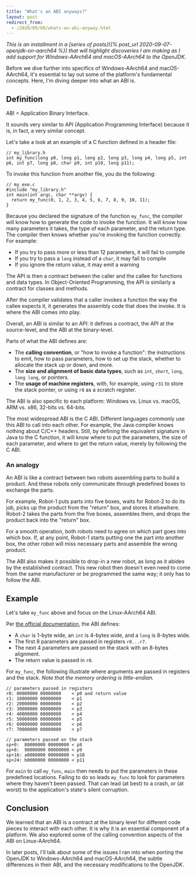 ```yaml
---
title: "What's an ABI anyways?"
layout: post
redirect_from:
  - /2020/09/08/whats-an-abi-anyway.html
---
```


_This is an installment in a [series of posts]({% post_url 2020-09-07-openjdk-on-aarch64 %}) that will highlight discoveries I am making as I add support for Windows-AArch64 and macOS-AArch64 to the OpenJDK._

Before we dive further into specifics of Windows-AArch64 and macOS-AArch64, it's essential to lay out some of the platform's fundamental concepts. Here, I'm diving deeper into what an ABI is.

## Definition

ABI = Application Binary Interface.

It sounds very similar to API (Application Programming Interface) because it is, in fact, a very similar concept.

Let's take a look at an example of a C function defined in a header file:

```
// my_library.h
int my_func(long p0, long p1, long p2, long p3, long p4, long p5, int p6, int p7, long p8, char p9, int p10, long p11);
```

To invoke this function from another file, you do the following:

```
// my_exe.c
#include "my_library.h"
int main(int argc, char **argv) {
  return my_func(0, 1, 2, 3, 4, 5, 6, 7, 8, 9, 10, 11);
}
```

Because you declared the signature of the function `my_func`, the compiler will know how to generate the code to invoke the function. It will know how many parameters it takes, the type of each parameter, and the return type. The compiler then knows whether you're invoking the function correctly. For example:
- If you try to pass more or less than 12 parameters, it will fail to compile
- If you try to pass a `long` instead of a `char`, it may fail to compile
- If you ignore the return value, it may emit a warning

The API is then a contract between the caller and the callee for functions and data types. In Object-Oriented Programming, the API is similarly a contract for classes and methods.

After the compiler validates that a caller invokes a function the way the callee expects it, it generates the assembly code that does the invoke. It is where the ABI comes into play.

Overall, an ABI is similar to an API: it defines a contract, the API at the source-level, and the ABI at the binary-level.

Parts of what the ABI defines are:
- The **calling convention**, or "how to invoke a function": the instructions to emit, how to pass parameters, how to set up the stack, whether to allocate the stack up or down, and more.
- The **size and alignment of basic data types**, such as `int`, `short`, `long`, `long long`, or pointers.
- The **usage of machine registers**, with, for example, using `r31` to store the stack pointer, or using `r8` as a scratch register.

The ABI is also specific to each platform: Windows vs. Linux vs. macOS, ARM vs. x86, 32-bits vs. 64-bits.

The most widespread ABI is the C ABI. Different languages commonly use this ABI to call into each other. For example, the Java compiler knows nothing about C/C++ headers. Still, by defining the equivalent signature in Java to the C function, it will know where to put the parameters, the size of each parameter, and where to get the return value, merely by following the C ABI.

### An analogy

An ABI is like a contract between two robots assembling parts to build a product. And these robots only communicate through predefined boxes to exchange the parts.

For example, Robot-1 puts parts into five boxes, waits for Robot-2 to do its job, picks up the product from the "return" box, and stores it elsewhere. Robot-2 takes the parts from the five boxes, assembles them, and drops the product back into the "return" box.

For a smooth operation, both robots need to agree on which part goes into which box. If, at any point, Robot-1 starts putting one the part into another box, the other robot will miss necessary parts and assemble the wrong product.

The ABI also makes it possible to drop-in a new robot, as long as it abides by the established contract. This new robot then doesn't even need to come from the same manufacturer or be programmed the same way; it only has to follow the ABI.

## Example

Let's take `my_func` above and focus on the Linux-AArch64 ABI.

Per [the official documentation](https://developer.arm.com/documentation/ihi0055/b/), the ABI defines:
 - A `char` is 1-byte wide, an `int` is 4-bytes wide, and a `long` is 8-bytes wide.
 - The first 8 parameters are passed in registers `r0...r7`.
 - The next 4 parameters are passed on the stack with an 8-bytes alignment.
 - The return value is passed in `r0`.

For `my_func`, the following illustrate where arguments are passed in registers and the stack. _Note that the memory ordering is little-endian._

```
// parameters passed in registers
r0: 00000000 00000000    < p0 and return value
r1: 10000000 00000000    < p1
r2: 20000000 00000000    < p2
r3: 30000000 00000000    < p3
r4: 40000000 00000000    < p4
r5: 50000000 00000000    < p5
r6: 60000000 00000000    < p6
r7: 70000000 00000000    < p7

// parameters passed on the stack
sp+0:  80000000 00000000 < p8
sp+8:  90000000 00000000 < p9
sp+16: a0000000 00000000 < p10
sp+24: b0000000 00000000 < p11
```

For `main` to call `my_func`, `main` then needs to put the parameters in these predefined locations. Failing to do so leads `my_func` to look for parameters where they haven't been passed. That can lead (at best) to a crash, or (at worst) to the application's state's silent corruption.

## Conclusion

We learned that an ABI is a contract at the binary level for different code pieces to interact with each other. It is why it is an essential component of a platform. We also explored some of the calling convention aspects of the ABI on Linux-AArch64.

In later posts, I'll talk about some of the issues I ran into when porting the OpenJDK to Windows-AArch64 and macOS-AArch64, the subtle differences in their ABI, and the necessary modifications to the OpenJDK.

